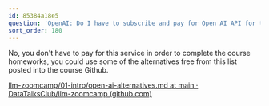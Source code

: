 ```yaml
---
id: 85384a18e5
question: 'OpenAI: Do I have to subscribe and pay for Open AI API for this course?'
sort_order: 180
---
```


No, you don't have to pay for this service in order to complete the course homeworks, you could use some of the alternatives free from this list posted into the course Github.

[llm-zoomcamp/01-intro/open-ai-alternatives.md at main · DataTalksClub/llm-zoomcamp (github.com)](https://github.com/DataTalksClub/llm-zoomcamp/blob/main/01-intro/open-ai-alternatives.md)

